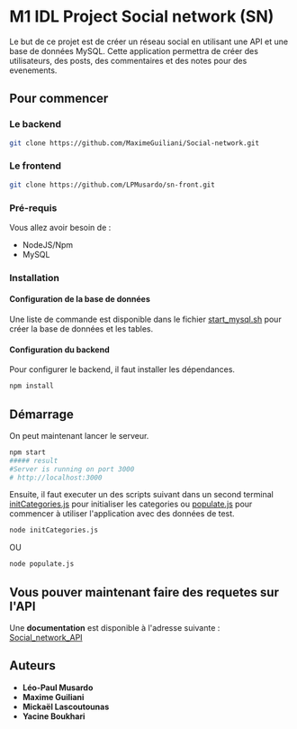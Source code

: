 # M1 IDL Project Social network (SN)

Le but de ce projet est de créer un réseau social en utilisant une API et une base de données MySQL.
Cette application permettra de créer des utilisateurs, des posts, des commentaires et des notes pour des evenements.

## Pour commencer

### Le backend

```bash
git clone https://github.com/MaximeGuiliani/Social-network.git
```

### Le frontend
```bash
git clone https://github.com/LPMusardo/sn-front.git
```

### Pré-requis

Vous allez avoir besoin de :
- NodeJS/Npm
- MySQL

### Installation

#### Configuration de la base de données

Une liste de commande est disponible dans le fichier [start_mysql.sh](script/start_mysql.sh) pour créer la base de données et les tables.

#### Configuration du backend

Pour configurer le backend, il faut installer les dépendances.

```bash
npm install
```


## Démarrage


On peut maintenant lancer le serveur.

```bash
npm start
##### result
#Server is running on port 3000  
# http://localhost:3000
```

Ensuite, il faut executer un des scripts suivant dans un second terminal [initCategories.js](initCategories.js) pour initialiser les categories ou [populate.js](populate.js) pour commencer à utiliser l'application avec des données de test.

```bash 
node initCategories.js
```

OU


```bash 
node populate.js
```


## Vous pouver maintenant faire des requetes sur l'API
Une **documentation** est disponible à l'adresse suivante : [Social_network_API](https://app.swaggerhub.com/apis-docs/MAXIMEGUILIANI_2/Social_network_API/1.0.0)



## Auteurs
* **Léo-Paul Musardo**
* **Maxime Guiliani**  
* **Mickaël Lascoutounas** 
* **Yacine Boukhari** 
